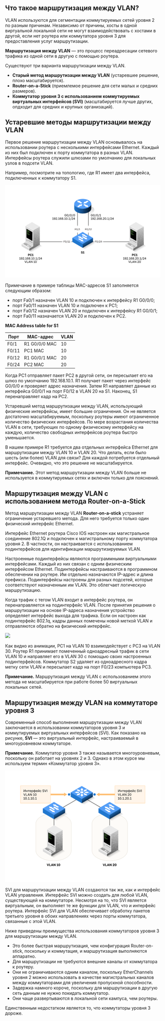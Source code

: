 <!-- 4.1.1 -->
## Что такое маршрутизация между VLAN?

VLAN используются для сегментации коммутируемых сетей уровня 2 по разным причинам. Независимо от причины, хосты в одной виртуальной локальной сети не могут взаимодействовать с хостами в другой, если нет роутера или коммутатора уровня 3 для предоставления услуг маршрутизации.

**Маршрутизация между VLAN** — это процесс переадресации сетевого трафика из одной сети в другую с помощью роутера.

Существуют три варианта маршрутизации между VLAN.

* **Старый метод маршрутизации между VLAN** (устаревшее решение, плохо масштабируется).
* **Router-on-a-Stick** (приемлемое решение для сети малых и средних размеров).
* **Коммутатор уровня 3 с использованием коммутируемых виртуальных интерфейсов (SVI)** (масштабируется лучше других, опдходит для средних и крупных организаций).

<!-- 4.1.2 -->
## Устаревшие методы маршрутизации между VLAN

Первое решение маршрутизации между VLAN основывалось на использовании роутера с несколькими интерфейсами Ethernet. Каждый из них был подключен к порту коммутатора в разных VLAN. Интерфейсы роутера служили шлюзами по умолчанию для локальных узлов в подсети VLAN.

Например, посмотрите на топологию, где R1 имеет два интерфейса, подключенных к коммутатору S1.

![](./assets/4.1.2.svg)


Примечание в примере таблицы MAC-адресов S1 заполняется следующим образом:

* порт Fa0/1 назначен VLAN 10 и подключен к интерфейсу R1 G0/0/0;
* порт Fa0/11 назначен VLAN 10 и подключен к PC1;
* порт Fa0/12 назначен VLAN 20 и подключен к интерфейсу R1 G0/0/1;
* порт Fa0/11 назначается VLAN 20 и подключен к PC2.

**MAC Address table for S1**

| **Порт** | **MAC-адрес** | **VLAN** |
| --- | --- | --- |
| F0/1 | R1 G0/0/0 MAC | 10 |
| F0/11 | PC1 MAC | 10 |
| F0/12 | R1 G0/0/1 MAC | 20 |
| F0/24 | PC2 MAC | 20 |

Когда PC1 отправляет пакет PC2 в другой сети, он пересылает его на шлюз по умолчанию 192.168.10.1. R1 получает пакет через интерфейс G0/0/0 и проверяет адрес назначения. Затем R1 направляет данные из интерфейса G0/0/1 на порт F0/12 в VLAN 20 на S1. Наконец, S1 перенаправляет кадр на PC2.

Устаревший метод маршрутизации между VLAN, использующий физические интерфейсы, имеет большие ограничения. Он не является достаточно масштабируемым, поскольку роутеры имеют ограниченное количество физических интерфейсов. По мере возрастания количества VLAN в сети, требующих по одному физическому интерфейсу на каждую, количество свободных интерфейсов роутера быстро уменьшается.

В нашем примере R1 требуется два отдельных интерфейса Ethernet для маршрутизации между VLAN 10 и VLAN 20. Что делать, если было шесть (или более) VLAN для связи? Для каждой потребуется отдельный интерфейс. Очевидно, что это решение не масштабируется.

**Примечание.** Этот метод маршрутизации между VLAN больше не используется в коммутируемых сетях и включен только для пояснений.

<!-- 4.1.3 -->
## Маршрутизация между VLAN с использованием метода Router-on-a-Stick

Метод маршрутизации между VLAN **Router-on-a-stick** устраняет ограничение устаревшего метода. Для него требуется только один физический интерфейс Ethernet.

Интерфейс Ethernet роутера Cisco IOS настроен как магистральное соединение 802.1Q и подключен к магистральному порту коммутатора уровня 2. В частности, он настраивается с использованием подинтерфейсов для идентификации маршрутизируемых VLAN.

Настроенные подинтерфейсы являются программными виртуальными интерфейсами. Каждый из них связан с одним физическим интерфейсом Ethernet. Подинтерфейсы настраиваются в программном обеспечении на роутере. Им отдельно назначаются IP-адрес и длина префикса. Подинтерфейсы настроены для разных подсетей, которые соответствуют назначенным им VLAN. Это облегчает логическую маршрутизацию.

Когда трафик с тегом VLAN входит в интерфейс роутера, он перенаправляется на подинтерфейс VLAN. После принятия решения о маршрутизации на основе IP-адреса назначения устройство определяет интерфейс выхода для трафика. Если он настроен как подинтерфейс 802.1q, кадры данных помечены новой меткой VLAN и отправляются обратно на физический интерфейс.

![](./assets/4.1.3.gif)

Как видно из анимации, PC1 на VLAN 10 взаимодействует с PC3 на VLAN 30. Роутер R1 принимает помеченный одноадресный трафик в сети VLAN 10 и направляет его в VLAN 30 с помощью своих настроенных подинтерфейсов. Коммутатор S2 удаляет из одноадресного кадра метку сети VLAN и пересылает кадр на порт F0/23 компьютера PC3.

**Примечание.** Маршрутизация между VLAN с использованием этого метода не масштабируется при работе более 50 виртуальных локальных сетей.

<!-- 4.1.4 -->
## Маршрутизация между VLAN на коммутаторе уровня 3

Современный способ выполнения маршрутизации между VLAN заключается в использовании коммутаторов уровня 3 и коммутируемых виртуальных интерфейсов (SVI). Как показано на рисунке, **SVI** — это виртуальный интерфейс, настраиваемый в многоуровневом коммутаторе.

**Примечание.** Коммутатор уровня 3 также называется многоуровневым, поскольку он работает на уровнях 2 и 3. Однако в этом курсе мы используем термин «Коммутатор уровня 3».

![](./assets/4.1.4.svg)


SVI для маршрутизации между VLAN создаются так же, как и интерфейс VLAN управления. Интерфейс SVI можно создать для любой VLAN, существующей на коммутаторе. Несмотря на то, что SVI является виртуальным, он выполняет те же функции для VLAN, что и интерфейс роутера. Интерфейс SVI для VLAN обеспечивает обработку пакетов третьего уровня в обоих направлениях через порты коммутатора, связанные с этой VLAN.

Ниже приведены преимущества использования коммутаторов уровня 3 для маршрутизации между VLAN.

* Это более быстрая маршрутизация, чем конфигурация Router-on-stick, поскольку и коммутация, и маршрутизация выполняются аппаратно.
* Для маршрутизации не требуются внешние каналы от коммутатора к роутеру.
* Они не ограничиваются одним каналом, поскольку EtherChannels уровня 2 можно использовать в качестве магистральных каналов между коммутаторами для увеличения пропускной способности.
* Задержка намного короче, поскольку для маршрутизации в другую сеть данным не нужно покидать коммутатор.
* Они чаще развертываются в локальной сети кампуса, чем роутеры.

Единственным недостатком является то, что коммутаторы уровня 3 дороже.

<!-- 4.1.5 -->
<!-- quiz -->

